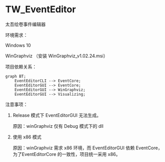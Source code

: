 # TW_EventEditor

太吾绘卷事件编辑器

环境需求：

Windows 10

WinGraphviz （安装 WinGraphviz_v1.02.24.msi）



项目依赖关系：

```mermaid
graph BT;
	EventEditorCLI --> EventCore;
	EventEditorGUI --> EventCore;
	EventEditorGUI --> WinGraphviz;
	EventEditorGUI --> Visualizing;
```

注意事项：

1. Release 模式下 EventEditorGUI 无法生成。

   原因：winGraphviz 仅有 Debug 模式下的 dll
   
2. 使用 x86 模式

   原因：winGraphviz 需求 x86 环境，而 EventEditorGUI 依赖 EventCore，为了EventEditorCore 的一致性，项目统一采用 x86。